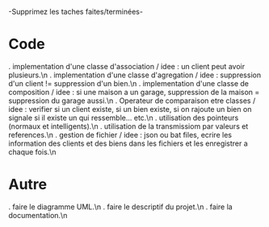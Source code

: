 \-Supprimez les taches faites/terminées\-

# Code

. implementation d'une classe d'association / idee : un client peut avoir plusieurs.\n
. implementation d'une classe d'agregation / idee : suppression d'un client != suppression d'un bien.\n
. implementation d'une classe de composition / idee : si une maison a un garage, suppression de la maison = suppression du garage aussi.\n
. Operateur de comparaison etre classes / idee : verifier si un client existe, si un bien existe, si on rajoute un bien on signale si il existe un qui ressemble... etc.\n
. utilisation des pointeurs (normaux et intelligents).\n
. utilisation de la transmissiom par valeurs et references.\n
. gestion de fichier / idee : json ou bat files, ecrire les information des clients et des biens dans les fichiers et les enregistrer a chaque fois.\n


# Autre 
. faire le diagramme UML.\n
. faire le descriptif du projet.\n
. faire la documentation.\n